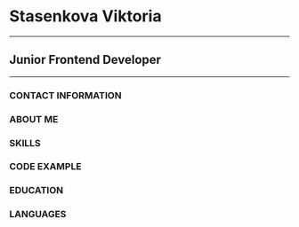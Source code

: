 # Stasenkova Viktoria
---
## Junior Frontend Developer
---

### CONTACT INFORMATION


### ABOUT ME


### SKILLS


### CODE EXAMPLE


### EDUCATION

### LANGUAGES